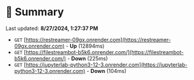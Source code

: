 # 📖 Summary
Last updated: **8/27/2024, 1:27:37 PM**

- `GET` [https://restreamer-09gx.onrender.com](https://restreamer-09gx.onrender.com) - **Up** (12894ms)
- `GET` [https://filestreambot-b5k6.onrender.com/](https://filestreambot-b5k6.onrender.com/) - **Down** (225ms)
- `GET` [https://jupyterlab-python3-12-3.onrender.com](https://jupyterlab-python3-12-3.onrender.com) - **Down** (104ms)
